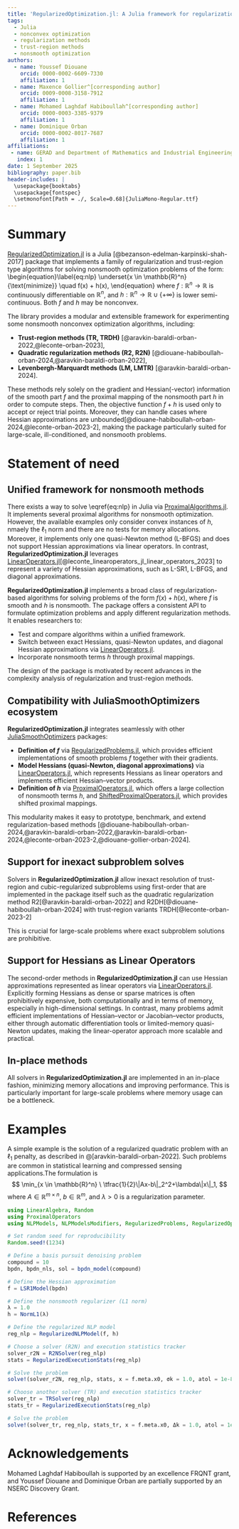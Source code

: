 ```yaml
---
title: 'RegularizedOptimization.jl: A Julia framework for regularization-based nonlinear optimization'
tags:
  - Julia
  - nonconvex optimization
  - regularization methods
  - trust-region methods
  - nonsmooth optimization
authors:
  - name: Youssef Diouane
    orcid: 0000-0002-6609-7330
    affiliation: 1
  - name: Maxence Gollier^[corresponding author]
    orcid: 0009-0008-3158-7912
    affiliation: 1
  - name: Mohamed Laghdaf Habiboullah^[corresponding author]
    orcid: 0000-0003-3385-9379
    affiliation: 1
  - name: Dominique Orban
    orcid: 0000-0002-8017-7687
    affiliation: 1
affiliations:
 - name: GERAD and Department of Mathematics and Industrial Engineering, Polytechnique Montréal, QC, Canada
   index: 1
date: 1 September 2025
bibliography: paper.bib
header-includes: |
  \usepackage{booktabs}
  \usepackage{fontspec}
  \setmonofont[Path = ./, Scale=0.68]{JuliaMono-Regular.ttf}
---
```


# Summary

[RegularizedOptimization.jl](https://github.com/JuliaSmoothOptimizers/RegularizedOptimization.jl) is a Julia [@bezanson-edelman-karpinski-shah-2017] package that implements a family of regularization and trust-region type algorithms for solving nonsmooth optimization problems of the form:
\begin{equation}\label{eq:nlp}
    \underset{x \in \mathbb{R}^n}{\text{minimize}} \quad f(x) + h(x),
\end{equation}
where $f: \mathbb{R}^n \to \mathbb{R}$ is continuously differentiable on $\mathbb{R}^n$, and $h: \mathbb{R}^n \to \mathbb{R} \cup \{+\infty\}$ is lower semi-continuous.
Both $f$ and $h$ may be nonconvex.

The library provides a modular and extensible framework for experimenting some nonsmooth nonconvex optimization algorithms, including:

- **Trust-region methods (TR, TRDH)** [@aravkin-baraldi-orban-2022,@leconte-orban-2023],
- **Quadratic regularization methods (R2, R2N)** [@diouane-habiboullah-orban-2024,@aravkin-baraldi-orban-2022],
- **Levenbergh-Marquardt methods (LM, LMTR)** [@aravkin-baraldi-orban-2024].

These methods rely solely on the gradient and Hessian(-vector) information of the smooth part $f$ and the proximal mapping of the nonsmooth part $h$ in order to compute steps.
Then, the objective function $f + h$ is used only to accept or reject trial points.
Moreover, they can handle cases where Hessian approximations are unbounded[@diouane-habiboullah-orban-2024,@leconte-orban-2023-2], making the package particularly suited for large-scale, ill-conditioned, and nonsmooth problems.

# Statement of need

## Unified framework for nonsmooth methods

There exists a way to solve \eqref{eq:nlp} in Julia via [ProximalAlgorithms.jl](https://github.com/JuliaFirstOrder/ProximalAlgorithms.jl).
It implements several proximal algorithms for nonsmooth optimization.
However, the available examples only consider convex instances of $h$, nmaely the $\ell_1$ norm and there are no tests for memory allocations.
Moreover, it implements only one quasi-Newton method (L-BFGS) and does not support Hessian approximations via linear operators.
In contrast, **RegularizedOptimization.jl** leverages [LinearOperators.jl](https://github.com/JuliaSmoothOptimizers/LinearOperators.jl)[@leconte_linearoperators_jl_linear_operators_2023] to represent a variety of Hessian approximations, such as L-SR1, L-BFGS, and diagonal approximations.

**RegularizedOptimization.jl** implements a broad class of regularization-based algorithms for solving problems of the form $f(x) + h(x)$, where $f$ is smooth and $h$ is nonsmooth.
The package offers a consistent API to formulate optimization problems and apply different regularization methods.
It enables researchers to:

- Test and compare algorithms within a unified framework.
- Switch between exact Hessians, quasi-Newton updates, and diagonal Hessian approximations via [LinearOperators.jl](https://github.com/JuliaSmoothOptimizers/LinearOperators.jl).
- Incorporate nonsmooth terms $h$ through proximal mappings.

The design of the package is motivated by recent advances in the complexity analysis of regularization and trust-region methods.

## Compatibility with JuliaSmoothOptimizers ecosystem

**RegularizedOptimization.jl** integrates seamlessly with other [JuliaSmoothOptimizers](https://github.com/JuliaSmoothOptimizers) packages:

- **Definition of $f$** via [RegularizedProblems.jl](https://github.com/JuliaSmoothOptimizers/RegularizedProblems.jl), which provides efficient implementations of smooth problems $f$ together with their gradients.
- **Model Hessians (quasi-Newton, diagonal approximations)** via [LinearOperators.jl](https://github.com/JuliaSmoothOptimizers/LinearOperators.jl), which represents Hessians as linear operators and implements efficient Hessian–vector products.
- **Definition of $h$** via [ProximalOperators.jl](https://github.com/JuliaSmoothOptimizers/ProximalOperators.jl), which offers a large collection of nonsmooth terms $h$, and [ShiftedProximalOperators.jl](https://github.com/JuliaSmoothOptimizers/ShiftedProximalOperators.jl), which provides shifted proximal mappings.

This modularity makes it easy to prototype, benchmark, and extend regularization-based methods [@diouane-habiboullah-orban-2024,@aravkin-baraldi-orban-2022,@aravkin-baraldi-orban-2024,@leconte-orban-2023-2,@diouane-gollier-orban-2024].

## Support for inexact subproblem solves

Solvers in **RegularizedOptimization.jl** allow inexact resolution of trust-region and cubic-regularized subproblems using first-order that are implemented in the package itself such as the quadratic regularization method R2[@aravkin-baraldi-orban-2022] and R2DH[@diouane-habiboullah-orban-2024] with trust-region variants TRDH[@leconte-orban-2023-2]

This is crucial for large-scale problems where exact subproblem solutions are prohibitive.

## Support for Hessians as Linear Operators

The second-order methods in **RegularizedOptimization.jl** can use Hessian approximations represented as linear operators via [LinearOperators.jl](https://github.com/JuliaSmoothOptimizers/LinearOperators.jl).
Explicitly forming Hessians as dense or sparse matrices is often prohibitively expensive, both computationally and in terms of memory, especially in high-dimensional settings.
In contrast, many problems admit efficient implementations of Hessian–vector or Jacobian–vector products, either through automatic differentiation tools or limited-memory quasi-Newton updates, making the linear-operator approach more scalable and practical.

## In-place methods

All solvers in **RegularizedOptimization.jl** are implemented in an in-place fashion, minimizing memory allocations and improving performance.
This is particularly important for large-scale problems where memory usage can be a bottleneck.

# Examples

A simple example is the solution of a regularized quadratic problem with an $\ell_1$ penalty, as described in @[aravkin-baraldi-orban-2022].
Such problems are common in statistical learning and compressed sensing applications.The formulation is
$$
  \min_{x \in \mathbb{R}^n} \ \tfrac{1}{2}\|Ax-b\|_2^2+\lambda\|x\|_1,
$$
where $A \in \mathbb{R}^{m \times n}$, $b \in \mathbb{R}^m$, and $\lambda>0$ is a regularization parameter.

```julia
using LinearAlgebra, Random
using ProximalOperators
using NLPModels, NLPModelsModifiers, RegularizedProblems, RegularizedOptimization, SolverCore

# Set random seed for reproducibility
Random.seed!(1234)   

# Define a basis pursuit denoising problem
compound = 10
bpdn, bpdn_nls, sol = bpdn_model(compound)

# Define the Hessian approximation
f = LSR1Model(bpdn)

# Define the nonsmooth regularizer (L1 norm) 
λ = 1.0
h = NormL1(λ)

# Define the regularized NLP model
reg_nlp = RegularizedNLPModel(f, h)

# Choose a solver (R2N) and execution statistics tracker
solver_r2N = R2NSolver(reg_nlp)
stats = RegularizedExecutionStats(reg_nlp)

# Solve the problem 
solve!(solver_r2N, reg_nlp, stats, x = f.meta.x0, σk = 1.0, atol = 1e-8, rtol = 1e-8, verbose = 1)

# Choose another solver (TR) and execution statistics tracker
solver_tr = TRSolver(reg_nlp)
stats_tr = RegularizedExecutionStats(reg_nlp)

# Solve the problem
solve!(solver_tr, reg_nlp, stats_tr, x = f.meta.x0, Δk = 1.0, atol = 1e-8, rtol = 1e-8, verbose = 1)
```

# Acknowledgements

Mohamed Laghdaf Habiboullah is supported by an excellence FRQNT grant,
and Youssef Diouane and Dominique Orban are partially supported by an NSERC Discovery Grant.

# References
